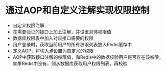 # 通过AOP和自定义注解实现权限控制
* 自定义权限注解
* 在需要验证的接口上加上注解，并设置具体权限值
* 数据库权限表中加入对应接口需要的权限
* 用户登录时，获取当前用户的所有权限列表放入Redis缓存中
* 定义AOP，将切入点设置为自定义的权限
* AOP中获取接口注解的权限值，和Redis中的数据校验用户是否存在该权限，如果Redis中没有，则从数据库获取用户权限列表，再校验
